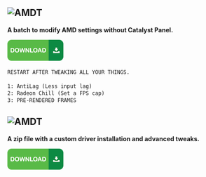 ![AMDT](https://github.com/gzmatte/AMD/assets/117684932/aba1fd9f-8373-4596-99b5-58c33b597ed8)
------------

**A batch to modify AMD settings without Catalyst Panel.**

[<img src="https://github.com/gzmatte/trash/blob/main/48wx.png">](https://github.com/gzmatte/AMD/releases/download/1/AMD-FPS.bat)

```
RESTART AFTER TWEAKING ALL YOUR THINGS.

1: AntiLag (Less input lag)
2: Radeon Chill (Set a FPS cap)
3: PRE-RENDERED FRAMES
```


![AMDT](https://github.com/gzmatte/AMD/assets/117684932/aba1fd9f-8373-4596-99b5-58c33b597ed8)
------------

**A zip file with a custom driver installation and advanced tweaks.**

[<img src="https://github.com/gzmatte/trash/blob/main/48wx.png">](https://github.com/gzmatte/AMD/releases/download/1/AMD.zip)
